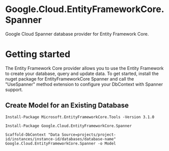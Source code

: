 # Google.Cloud.EntityFrameworkCore.Spanner
Google Cloud Spanner database provider for Entity Framework Core.

# Getting started
The Entity Framework Core provider allows you to use the Entity Framework
to create your database, query and update data. To get started, install
the nuget package for EntityFrameworkCore Spanner and call the "UseSpanner"
method extension to configure your DbContext with Spanner support.

## Create Model for an Existing Database

`Install-Package Microsoft.EntityFrameworkCore.Tools -Version 3.1.0`

`Install-Package Google.Cloud.EntityFrameworkCore.Spanner`

`Scaffold-DbContext "Data Source=projects/project-id/instances/instance-id/databases/database-name" Google.Cloud.EntityFrameworkCore.Spanner -o Model`
